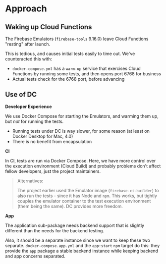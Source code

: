 # Approach


## Waking up Cloud Functions

The Firebase Emulators (`firebase-tools` 9.16.0) leave Cloud Functions "resting" after launch.

This is tedious, and causes initial tests easily to time out. We've counteracted this with:

- `docker-compose.yml` has a `warm-up` service that exercises Cloud Functions by running some tests, and then opens port 6768 for business
- Actual tests check for the 6768 port, before advancing



## Use of DC

**Developer Experience**

We use Docker Compose for starting the Emulators, and warming them up, but *not* for running the tests.

- Running tests under DC is way slower, for some reason (at least on Docker Desktop for Mac, 4.0)
- There is no benefit from encapsulation

**CI**

In CI, tests are run via Docker Compose. Here, we have more control over the execution environment (Cloud Build) and probably problems don't affect fellow developers, just the project maintainers.

>Alternatives:
>
>The project earlier used the Emulator image (`firebase-ci-builder`) to also run the tests - since it has Node and `npm`. This works, but tightly couples the emulator container to the test execution environment (them being the same). DC provides more freedom.


**App**

The application sub-package needs backend support that is slightly different than the needs for the backend testing.

Also, it should be a separate instance since we want to keep these two separate. `docker-compose.app.yml` and the `app:start` `npm` target do this: they provide the `app` package a stable backend instance while keeping backend and app concerns separated.
